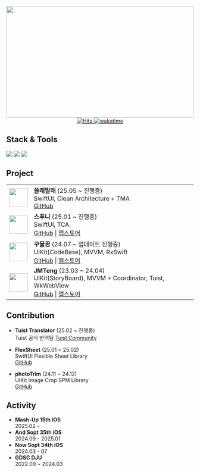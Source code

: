 <!--
**hooni0918/hooni0918** is a ✨ *special* ✨ repository because its `README.md` (this file) appears on your GitHub profile.
- 🔭 I'm currently working on ..
- 🌱 I'm currently learning ...
- 👯 I'm looking to collaborate on ...
- 🤔 I'm looking for help with ...
- 💬 Ask me about ...
- 📫 How to reach me: ...
- 😄 Pronouns: ...
- ⚡ Fun fact: ...
-->
  <img src="https://render.gitanimals.org/farms/hooni0918" width="100%" height="300"/>
<!--<img width="1200" src="https://github.com/hooni0918/hooni0918/assets/109647045/24c2ae92-a64e-4a12-bfda-5bdd3457e4de">
-->
<div align="center">
  <a href="https://hits.sh/github.com/hooni0918/">
    <img src="https://hits.sh/github.com/hooni0918.svg?label=Hello&color=007ec6&style=flat-square" alt="Hits">
  </a>
  <a href="https://wakatime.com/@2d44752f-7ff7-4324-b37f-91b5c35a1c70">
    <img src="https://wakatime.com/badge/user/2d44752f-7ff7-4324-b37f-91b5c35a1c70.svg" alt="wakatime">
  </a>
</div>

## Stack & Tools
<p>
<img src="https://img.shields.io/badge/Swift-F05138?&style=flat-square&logo=Swift&logoColor=white"/>
<img src="https://img.shields.io/badge/SwiftUI-2C68B5?&style=flat-square&logo=Swift&logoColor=white"/>
<img src="https://img.shields.io/badge/Xcode-147EFB?&style=flat-square&logo=Xcode&logoColor=white"/>
<!-- <p style="margin-right: 40;"> 
<img src="https://img.shields.io/badge/Git-F05032?&style=flat-square&logo=Git&logoColor=white"/>
<img src="https://img.shields.io/badge/GitHub-111111?&style=flat-square&logo=GitHub&logoColor=white"/>
<img src="https://img.shields.io/badge/CocoaPods-EE3322?&style=flat-square&logo=CocoaPods&logoColor=white"/> 
<img src="https://img.shields.io/badge/Postman-FF6C37?&style=flat-square&logo=Postman&logoColor=white"/>
<img src="https://img.shields.io/badge/Figma-ef8c7d?&style=flat-square&logo=Figma&logoColor=white"/>
<img src="https://img.shields.io/badge/jira-0052CC?&style=flat-square&logo=jira&logoColor=white"/>
<img src="https://img.shields.io/badge/slack-4A154B?&style=flat-square&logo=slack&logoColor=white"/>
<img src="https://img.shields.io/badge/notion-000000?&style=flat-square&logo=notion&logoColor=white"/>
-->

## **Project**
| | |
|---|---|
| <img src="https://github.com/user-attachments/assets/9cf4afce-c4d5-488c-9df6-e3c0883aa0d1" width="50" height="50"> | **쓸래말래** (25.05 ~ 진행중)<br>SwiftUI, Clean Architecture + TMA <br>[GitHub](https://github.com/mash-up-kr/NoWeekend-iOS) | [앱스토어](https://apps.apple.com/kr/app/%EC%93%B8%EB%9E%98%EB%A7%90%EB%9E%98/id6746895814) |
| <img src="https://github.com/user-attachments/assets/51af8ef2-ec8d-439a-9ac9-c6dff70e2eb0" width="50" height="50"> | **스푸니** (25.01 ~ 진행중)<br>SwiftUI, TCA. <br> [GitHub](https://github.com/hooni0918/Spoony) \| [앱스토어](https://apps.apple.com/kr/app/spoony/id6744865582) |
| <img src="https://github.com/user-attachments/assets/0c624c1f-ff00-4ede-88e6-91b6c8a40533" width="50" height="50"> | **꾸물꿈** (24.07 ~ 업데이트 진행중)<br>UIKit(CodeBase), MVVM, RxSwift<br>[GitHub](https://github.com/hooni0918/KKUYOS) \| [앱스토어](https://apps.apple.com/kr/app/%EA%BE%B8%EB%AC%BC%EA%BF%88/id6535647152) |
| <img src="https://github.com/hooni0918/hooni0918/assets/109647045/0b10a698-43db-4b9d-b83d-6ea986405ec4" width="50" height="50"> | **JMTeng** (23.03 ~ 24.04)<br>UIKit(StoryBoard), MVVM + Coordinator, Tuist, WkWebView<br>[GitHub](https://github.com/team-JMT/JMT-iOS-repack) \| [앱스토어](https://apps.apple.com/kr/app/jmteng-%EC%9A%B0%EB%A6%AC%EB%A7%8C%EC%9D%98-%EB%A7%9B%EC%A7%91%EB%A6%AC%EC%8A%A4%ED%8A%B8/id6478379579) |
## **Contribution**

- **Tuist Translator** (25.02 ~ 진행중)  
  Tuist 공식 번역팀 
  [Tuist Community](https://tuist.dev/community#translators)
  
- **FlexSheet** (25.01 ~ 25.02)  
  SwiftUI Flexible Sheet Library  
  [GitHub](https://github.com/hooni0918/FlexSheet)

- **photoTrim** (24.11 ~ 24.12)  
  UIKit Image Crop SPM Library  
  [GitHub](https://github.com/hooni0918/photoTrim)

## **Activity**
- **Mash-Up 15th iOS**  
  2025.02 -
- **And Sopt 35th iOS**  
  2024.09 - 2025.01
- **Now Sopt 34th iOS**  
  2024.03 - 07
- **GDSC DJU**  
  2022.09 ~ 2024.03
